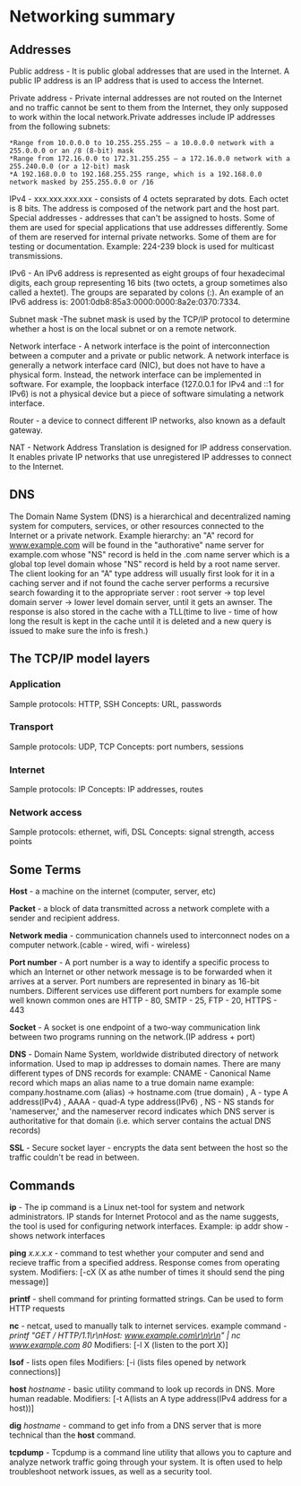 # Networking summary

## Addresses

Public address - It is public global addresses that are used in the Internet. A public IP address is an IP address that is used to access the Internet.

Private address - Private internal addresses are not routed on the Internet and no traffic cannot be sent to them from the Internet, they only supposed to work within the local network.Private addresses include IP addresses from the following subnets:

    *Range from 10.0.0.0 to 10.255.255.255 — a 10.0.0.0 network with a 255.0.0.0 or an /8 (8-bit) mask
    *Range from 172.16.0.0 to 172.31.255.255 — a 172.16.0.0 network with a 255.240.0.0 (or a 12-bit) mask
    *A 192.168.0.0 to 192.168.255.255 range, which is a 192.168.0.0 network masked by 255.255.0.0 or /16

IPv4 - xxx.xxx.xxx.xxx - consists of 4 octets seprarated by dots. Each octet is 8 bits. The address is composed of the network part and the host part.
Special addresses - addresses that can't be assigned to hosts. Some of them are used for special applications that use addresses differently. Some of them are reserved for internal private networks. Some of them are for testing or documentation. Example: 224-239 block is used for multicast transmissions.

IPv6 - An IPv6 address is represented as eight groups of four hexadecimal digits, each group representing 16 bits (two octets, a group sometimes also called a hextet). The groups are separated by colons (:). An example of an IPv6 address is: 2001:0db8:85a3:0000:0000:8a2e:0370:7334.

Subnet mask -The subnet mask is used by the TCP/IP protocol to determine whether a host is on the local subnet or on a remote network.

Network interface - A network interface is the point of interconnection between a computer and a private or public network. A network interface is generally a network interface card (NIC), but does not have to have a physical form. Instead, the network interface can be implemented in software. For example, the loopback interface (127.0.0.1 for IPv4 and ::1 for IPv6) is not a physical device but a piece of software simulating a network interface.

Router - a device to connect different IP networks, also known as a default gateway.

NAT - Network Address Translation is designed for IP address conservation. It enables private IP networks that use unregistered IP addresses to connect to the Internet.

## DNS

The Domain Name System (DNS) is a hierarchical and decentralized naming system for computers, services, or other resources connected to the Internet or a private network. Example hierarchy: an "A" record for www.example.com  will be found in the "authorative" name server for example.com whose "NS" record is held in the .com name server which is a global top level domain whose "NS" record is held by a root name server. The client looking for an "A" type address will usually first look for it in a caching server and if not found the cache server performs a recursive search fowarding it to the appropriate server : root server -> top level domain server -> lower level domain server, until it gets an awnser. The response is also stored in the cache with a TLL(time to live - time of how long the result is kept in the cache until it is deleted and a new query is issued to make sure the info is fresh.)

## The TCP/IP model layers

### Application

  Sample protocols: HTTP, SSH
  Concepts: URL, passwords
  
### Transport

  Sample protocols: UDP, TCP
  Concepts: port numbers, sessions
  
### Internet

  Sample protocols: IP
  Concepts: IP addresses, routes
  
### Network access

  Sample protocols: ethernet, wifi, DSL
  Concepts: signal strength, access points



## Some Terms

**Host** - a machine on the internet (computer, server, etc)

**Packet** - a block of data transmitted across a network complete with a sender and recipient address.

**Network media** -  communication channels used to interconnect nodes on a computer network.(cable - wired, wifi - wireless)

**Port number** - A port number is a way to identify a specific process to which an Internet or other network message is to be forwarded when it arrives at a server. Port numbers are represented in binary as 16-bit numbers. Different services use different port numbers for example some well known common ones are HTTP - 80, SMTP - 25, FTP - 20, HTTPS - 443

**Socket** - A socket is one endpoint of a two-way communication link between two programs running on the network.(IP address + port)

**DNS** - Domain Name System, worldwide distributed directory of network information. Used to map ip addresses to domain names. There are many different types of DNS records for example: CNAME - Canonical Name record which maps an alias name to a true domain name example: company.hostname.com (alias) -> hostname.com (true domain) , A - type A address(IPv4) , AAAA - quad-A type address(IPv6)  , NS - NS stands for 'nameserver,' and the nameserver record indicates which DNS server is authoritative for that domain (i.e. which server contains the actual DNS records)

**SSL** - Secure socket layer - encrypts the data sent between the host so the traffic couldn't be read in between.


## Commands
**ip** - The ip command is a Linux net-tool for system and network administrators. IP stands for Internet Protocol and as the name suggests, the tool is used for configuring network interfaces. Example: ip addr show - shows network interfaces

**ping** *x.x.x.x* - command to test whether your computer and send and recieve traffic from a specified address. Response comes from operating system. Modifiers:
[-cX (X as athe number of times it should send the ping message)]

**printf** - shell command for printing formatted strings. Can be used to form HTTP requests

**nc** - netcat, used to manually talk to internet services. example command - *printf "GET / HTTP/1.1\r\nHost: www.example.com\r\n\r\n" | nc www.example.com 80* Modifiers:
[-l X (listen to the port X)]

**lsof** - lists open files Modifiers:
[-i (lists files opened by network connections)]

**host** *hostname* - basic utility command to look up records in DNS. More human readable. Modifiers:
[-t A(lists an A type address(IPv4 address for a host))]

**dig** *hostname* - command to get info from a DNS server that is more technical than the **host** command.

**tcpdump** - Tcpdump is a command line utility that allows you to capture and analyze network traffic going through your system. It is often used to help troubleshoot network issues, as well as a security tool.
